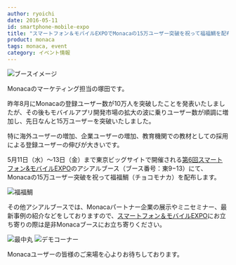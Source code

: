 ```yaml
---
author: ryoichi
date: 2016-05-11
id: smartphone-mobile-expo
title: "スマートフォン＆モバイルEXPOでMonacaの15万ユーザー突破を祝って福福鯛を配布します"
product: monaca
tags: monaca, event
category: イベント情報
---
```

![ブースイメージ](http://)

Monacaのマーケティング担当の塚田です。

昨年8月にMonacaの登録ユーザー数が10万人を突破したことを発表いたしましたが、その後もモバイルアプリ開発市場の拡大の波に乗りユーザー数が順調に増加し、先日なんと15万ユーザーを突破いたしました。

特に海外ユーザーの増加、企業ユーザーの増加、教育機関での教材としての採用による登録ユーザーの伸びが大きいです。

5月11日（水）〜13日（金）まで東京ビッグサイトで開催される[第6回スマートフォン&モバイルEXPO](http://www.smart-japan.jp/)のアシアルブース（ブース番号：東9−13）にて、Monacaの15万ユーザー突破を祝って福福鯛（チョコモナカ）を配布します。

![福福鯛](/blog/content/images/2016/May/fukufuku_tai.png)

その他アシアルブースでは、Monacaパートナー企業の展示やミニセミナー、最新事例の紹介などをしておりますので、[スマートフォン＆モバイルEXPO](http://www.smart-japan.jp/)にお立ち寄りの際は是非Monacaブースにお立ち寄りください。

![最中丸](/blog/content/images/2016/May/monaca_maru.png)
![デモコーナー](/blog/content/images/2016/May/demobooth.png)

Monacaユーザーの皆様のご来場を心よりお待ちしております。
